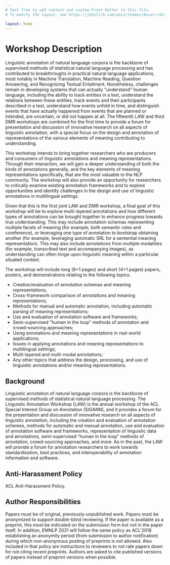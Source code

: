 ```yaml
---
# Feel free to add content and custom Front Matter to this file.
# To modify the layout, see https://jekyllrb.com/docs/themes/#overriding-theme-defaults

layout: home
---
```


# Workshop Description

Linguistic annotation of natural language corpora is the backbone of supervised methods of statistical natural language processing and has contributed to breakthroughs in practical natural language applications, most notably in Machine Translation, Machine Reading, Question Answering, and Recognizing Textual Entailment. Nonetheless, challenges remain in developing systems that can actually "understand" human language, including the ability to track entities in a text, understand the relations between these entities, track events and their participants described in a text, understand how events unfold in time, and distinguish events that have actually happened from events that are planned or intended, are uncertain, or did not happen at all. The fifteenth LAW and third DMR workshops are combined for the first time to provide a forum for presentation and discussion of innovative research on all aspects of linguistic annotation, with a special focus on the design and annotation of representations of the various elements of meaning contributing to understanding.

This workshop intends to bring together researchers who are producers and consumers of linguistic annotations and meaning representations. Through their interaction, we will gain a deeper understanding of both the kinds of annotations generally, and the key elements of meaning representations specifically, that are the most valuable to the NLP community. The workshop will also provide an opportunity for researchers to critically examine existing annotation frameworks and to explore opportunities and identify challenges in the design and use of linguistic annotations in multilingual settings.

Given that this is the first joint LAW and DMR workshop, a final goal of this workshop will be to explore multi-layered annotations and how different types of annotations can be brought together to enhance progress towards true understanding. This may include annotation schemas representing multiple facets of meaning (for example, both semantic roles and coreference), or leveraging one type of annotation to bootstrap obtaining another (for example, leveraging automatic SRL for a sentential meaning representation). This may also include annotations from multiple modalities (for example, transcribed text and accompanying images), as understanding can often hinge upon linguistic meaning within a particular situated context.

The workshop will include long (8+1 pages) and short (4+1 pages) papers, posters, and demonstrations relating to the following topics:
- Creation/evaluation of annotation schemas and meaning representations;
- Cross-framework comparison of annotations and meaning representations;
- Methods for manual and automatic annotation, including automatic parsing of meaning representations;
- Use and evaluation of annotation software and frameworks;
- Semi-supervised "human in the loop" methods of annotation and crowd-sourcing approaches;
- Using annotations and meaning representations in real-world applications;
- Issues in applying annotations and meaning representations to multilingual settings;
- Multi-layered and multi-modal annotations;
- Any other topics that address the design, processing, and use of linguistic annotations and/or meaning representations.

## Background

Linguistic annotation of natural language corpora is the backbone of supervised methods of statistical natural language processing. The Linguistic Annotation Workshop (LAW) is the annual workshop of the ACL Special Interest Group on Annotation (SIGANN), and it provides a forum for the presentation and discussion of innovative research on all aspects of linguistic annotation, including the creation and evaluation of annotation schemes, methods for automatic and manual annotation, use and evaluation of annotation software and frameworks, representation of linguistic data and annotations, semi-supervised “human in the loop” methods of annotation, crowd-sourcing approaches, and more. As in the past, the LAW will provide a forum for annotation researchers to work towards standardization, best practices, and interoperability of annotation information and software.

## Anti-Harassment Policy

ACL Anti-Harassment Policy.

## Author Responsibilities

Papers must be of original, previously-unpublished work. Papers must be anonymized to support double-blind reviewing. If the paper is available as a preprint, this must be indicated on the submission form but not in the paper itself. In addition, EMNLP 2021 will follow the same policy as ACL'2018 establishing an anonymity period (from submission to author notification) during which non-anonymous posting of preprints is not allowed. Also included in that policy are instructions to reviewers to not rate papers down for not citing recent preprints. Authors are asked to cite published versions of papers instead of preprint versions when possible.